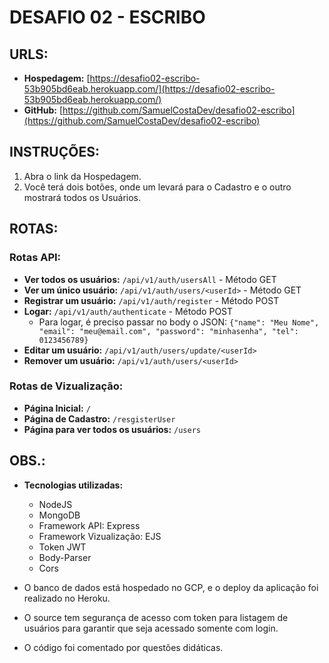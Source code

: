 # DESAFIO 02 - ESCRIBO

## URLS:
- **Hospedagem:** [https://desafio02-escribo-53b905bd6eab.herokuapp.com/](https://desafio02-escribo-53b905bd6eab.herokuapp.com/)
- **GitHub:** [https://github.com/SamuelCostaDev/desafio02-escribo](https://github.com/SamuelCostaDev/desafio02-escribo)

## INSTRUÇÕES:
1. Abra o link da Hospedagem.
2. Você terá dois botões, onde um levará para o Cadastro e o outro mostrará todos os Usuários.

## ROTAS:

### Rotas API:

- **Ver todos os usuários:** `/api/v1/auth/usersAll` - Método GET
- **Ver um único usuário:** `/api/v1/auth/users/<userId>` - Método GET
- **Registrar um usuário:** `/api/v1/auth/register` - Método POST
- **Logar:** `/api/v1/auth/authenticate` - Método POST
  - Para logar, é preciso passar no body o JSON: `{"name": "Meu Nome", "email": "meu@email.com", "password": "minhasenha", "tel": 0123456789}`
- **Editar um usuário:** `/api/v1/auth/users/update/<userId>`
- **Remover um usuário:** `/api/v1/auth/users/<userId>`

### Rotas de Vizualização:

- **Página Inicial:** `/`
- **Página de Cadastro:** `/resgisterUser`
- **Página para ver todos os usuários:** `/users`

## OBS.:
- **Tecnologias utilizadas:**
  - NodeJS
  - MongoDB
  - Framework API: Express
  - Framework Vizualização: EJS
  - Token JWT
  - Body-Parser
  - Cors

- O banco de dados está hospedado no GCP, e o deploy da aplicação foi realizado no Heroku.
- O source tem segurança de acesso com token para listagem de usuários para garantir que seja acessado somente com login.
- O código foi comentado por questões didáticas.

